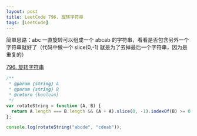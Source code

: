 ```yaml
---
layout: post
title: LeetCode 796. 旋转字符串
tags: [LeetCode]
---
```


简单思路：abc 一直旋转可以组成一个 abcab 的字符串，看看是否包含另外一个字符串就好了（代码中做一个 slice(0,-1) 就是为了去掉最后一个字符串，因为是重复的）

[796. 旋转字符串](https://leetcode-cn.com/problems/rotate-string/)

```js
/**
 * @param {string} A
 * @param {string} B
 * @return {boolean}
 */
var rotateString = function (A, B) {
  return A.length === B.length && (A + A).slice(0, -1).indexOf(B) >= 0;
};

console.log(rotateString("abcde", "cdeab"));
```
